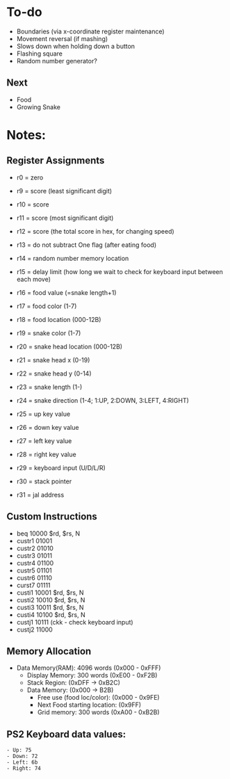 # To-do
- Boundaries (via x-coordinate register maintenance)
- Movement reversal (if mashing)
- Slows down when holding down a button
- Flashing square
- Random number generator?

## Next
- Food
- Growing Snake


# Notes:
## Register Assignments
- r0  = zero

- r9  = score (least significant digit)
- r10 = score 
- r11 = score (most significant digit)
- r12 = score (the total score in hex, for changing speed)
- r13 = do not subtract One flag (after eating food)
- r14 = random number memory location
- r15 = delay limit (how long we wait to check for keyboard input between each move)
- r16 = food value (=snake length+1)
- r17 = food color (1-7)
- r18 = food location (000-12B)
- r19 = snake color (1-7)
- r20 = snake head location (000-12B)
- r21 = snake head x (0-19)
- r22 = snake head y (0-14)
- r23 = snake length (1-)
- r24 = snake direction (1-4; 1:UP, 2:DOWN, 3:LEFT, 4:RIGHT)
- r25 = up key value
- r26 = down key value
- r27 = left key value
- r28 = right key value
- r29 = keyboard input (U/D/L/R)
- r30 = stack pointer
- r31 = jal address

## Custom Instructions
- beq 10000 $rd, $rs, N
- custr1 01001
- custr2 01010
- custr3 01011
- custr4 01100
- custr5 01101
- custr6 01110
- curst7 01111
- custi1 10001 $rd, $rs, N
- custi2 10010 $rd, $rs, N
- custi3 10011 $rd, $rs, N
- custi4 10100 $rd, $rs, N
- custj1 10111 (ckk - check keyboard input)
- custj2 11000

## Memory Allocation
- Data Memory(RAM): 4096 words (0x000 - 0xFFF)
	- Display Memory: 300 words (0xE00 - 0xF2B)
	- Stack Region: (0xDFF -> 0xB2C)
	- Data Memory: (0x000 -> B2B)
		- Free use (food loc/color): (0x000 - 0x9FE)
		- Next Food starting location: (0x9FF)
		- Grid memory: 300 words (0xA00 - 0xB2B)

## PS2 Keyboard data values:
	- Up: 75	
	- Down: 72	
	- Left: 6b	
	- Right: 74

